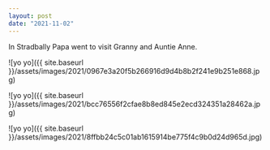 ```yaml
---
layout: post
date: "2021-11-02"
---
```


In Stradbally Papa went to visit Granny and Auntie Anne.

![yo yo]({{ site.baseurl }}/assets/images/2021/0967e3a20f5b266916d9d4b8b2f241e9b251e868.jpg)

![yo yo]({{ site.baseurl }}/assets/images/2021/bcc76556f2cfae8b8ed845e2ecd324351a28462a.jpg)

![yo yo]({{ site.baseurl }}/assets/images/2021/8ffbb24c5c01ab1615914be775f4c9b0d24d965d.jpg)
